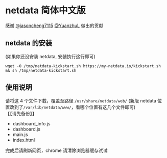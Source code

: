 # netdata 简体中文版

感谢
[@jasoncheng7115](https://github.com/jasoncheng7115/netdata-cpatch)
[@YuanzhuL](https://github.com/YuanzhuL/netdata-cpatch)
做出的贡献

## netdata 的安装

(如果你还没安装 netdata, 安装执行这行即可)

```shell
wget -O /tmp/netdata-kickstart.sh https://my-netdata.io/kickstart.sh && sh /tmp/netdata-kickstart.sh
```

## 使用说明

请将这 4 个文件下载，覆盖至路径 `/usr/share/netdata/web/` (新版 netdata 位置改到了`/var/lib/netdata/www/`，看哪个位置有这几个文件即可)
<br> 【【请先备份】】

- dashboard_info.js
- dashboard.js
- main.js
- index.html

完成后请刷新网页，chrome 请清除浏览器缓存试试
